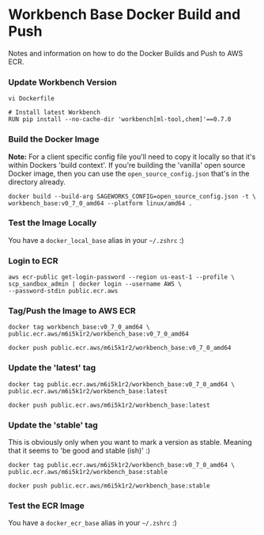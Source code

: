 # Workbench Base Docker Build and Push

Notes and information on how to do the Docker Builds and Push to AWS ECR.

### Update Workbench Version
```
vi Dockerfile

# Install latest Workbench
RUN pip install --no-cache-dir 'workbench[ml-tool,chem]'==0.7.0
```

### Build the Docker Image
**Note:** For a client specific config file you'll need to copy it locally so that it's within Dockers 'build context'. If you're building the 'vanilla' open source Docker image, then you can use the `open_source_config.json` that's in the directory already.

```
docker build --build-arg SAGEWORKS_CONFIG=open_source_config.json -t \
workbench_base:v0_7_0_amd64 --platform linux/amd64 .
```

### Test the Image Locally
You have a `docker_local_base` alias in your `~/.zshrc` :)

### Login to ECR
```
aws ecr-public get-login-password --region us-east-1 --profile \
scp_sandbox_admin | docker login --username AWS \
--password-stdin public.ecr.aws
```
### Tag/Push the Image to AWS ECR
```
docker tag workbench_base:v0_7_0_amd64 \
public.ecr.aws/m6i5k1r2/workbench_base:v0_7_0_amd64
```
```
docker push public.ecr.aws/m6i5k1r2/workbench_base:v0_7_0_amd64
```

### Update the 'latest' tag
```
docker tag public.ecr.aws/m6i5k1r2/workbench_base:v0_7_0_amd64 \
public.ecr.aws/m6i5k1r2/workbench_base:latest
```
```
docker push public.ecr.aws/m6i5k1r2/workbench_base:latest
```

### Update the 'stable' tag
This is obviously only when you want to mark a version as stable. Meaning that it seems to 'be good and stable (ish)' :)

```
docker tag public.ecr.aws/m6i5k1r2/workbench_base:v0_7_0_amd64 \
public.ecr.aws/m6i5k1r2/workbench_base:stable
```
```
docker push public.ecr.aws/m6i5k1r2/workbench_base:stable
```

### Test the ECR Image
You have a `docker_ecr_base` alias in your `~/.zshrc` :)


